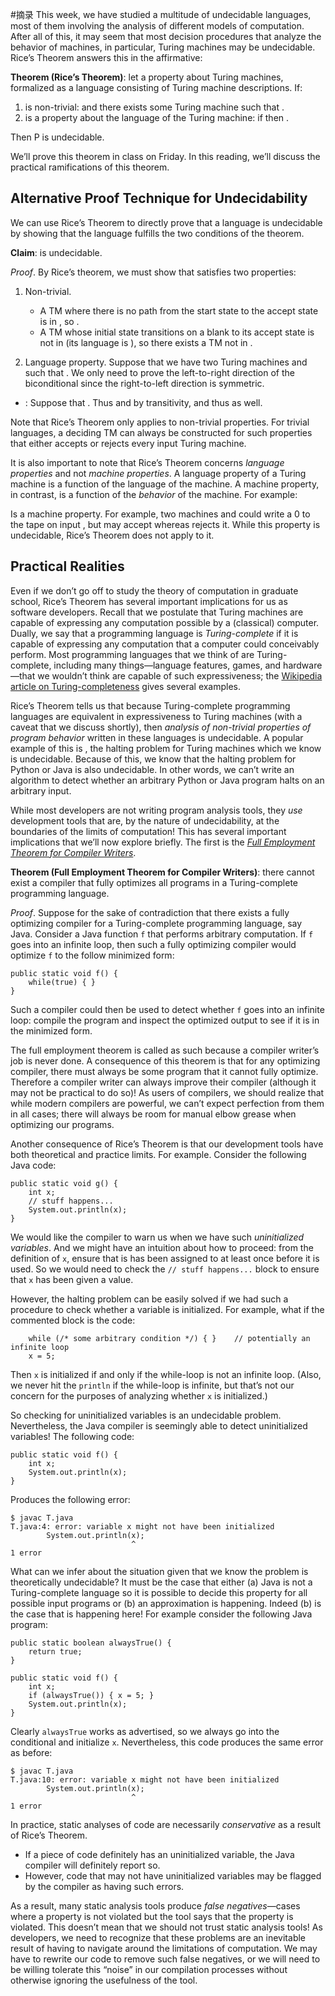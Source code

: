 #摘录 
This week, we have studied a multitude of undecidable languages, most of them involving the analysis of different models of computation. After all of this, it may seem that most decision procedures that analyze the behavior of machines, in particular, Turing machines may be undecidable. Rice’s Theorem answers this in the affirmative:

**Theorem (Rice’s Theorem)**: let a property about Turing machines, formalized as a language consisting of Turing machine descriptions. If:

1.  is non-trivial: and there exists some Turing machine such that .
2.  is a property about the language of the Turing machine: if then .

Then P is undecidable.

We’ll prove this theorem in class on Friday. In this reading, we’ll discuss the practical ramifications of this theorem.

## Alternative Proof Technique for Undecidability

We can use Rice’s Theorem to directly prove that a language is undecidable by showing that the language fulfills the two conditions of the theorem.

**Claim**: is undecidable.

_Proof_. By Rice’s theorem, we must show that satisfies two properties:

1.  Non-trivial.
    
    -   A TM where there is no path from the start state to the accept state is in , so .
    -   A TM whose initial state transitions on a blank to its accept state is not in (its language is ), so there exists a TM not in .
2.  Language property. Suppose that we have two Turing machines and such that . We only need to prove the left-to-right direction of the biconditional since the right-to-left direction is symmetric.
    

-   : Suppose that . Thus and by transitivity, and thus as well.

Note that Rice’s Theorem only applies to non-trivial properties. For trivial languages, a deciding TM can always be constructed for such properties that either accepts or rejects every input Turing machine.

It is also important to note that Rice’s Theorem concerns _language properties_ and not _machine properties_. A language property of a Turing machine is a function of the language of the machine. A machine property, in contrast, is a function of the _behavior_ of the machine. For example:

Is a machine property. For example, two machines and could write a 0 to the tape on input , but may accept whereas rejects it. While this property is undecidable, Rice’s Theorem does not apply to it.

## Practical Realities

Even if we don’t go off to study the theory of computation in graduate school, Rice’s Theorem has several important implications for us as software developers. Recall that we postulate that Turing machines are capable of expressing any computation possible by a (classical) computer. Dually, we say that a programming language is _Turing-complete_ if it is capable of expressing any computation that a computer could conceivably perform. Most programming languages that we think of are Turing-complete, including many things—language features, games, and hardware—that we wouldn’t think are capable of such expressiveness; the [Wikipedia article on Turing-completeness](https://en.wikipedia.org/wiki/Turing_completeness) gives several examples.

Rice’s Theorem tells us that because Turing-complete programming languages are equivalent in expressiveness to Turing machines (with a caveat that we discuss shortly), then _analysis of non-trivial properties of program behavior_ written in these languages is undecidable. A popular example of this is , the halting problem for Turing machines which we know is undecidable. Because of this, we know that the halting problem for Python or Java is also undecidable. In other words, we can’t write an algorithm to detect whether an arbitrary Python or Java program halts on an arbitrary input.

While most developers are not writing program analysis tools, they _use_ development tools that are, by the nature of undecidability, at the boundaries of the limits of computation! This has several important implications that we’ll now explore briefly. The first is the [_Full Employment Theorem for Compiler Writers_](https://en.wikipedia.org/wiki/Full_employment_theorem).

**Theorem (Full Employment Theorem for Compiler Writers)**: there cannot exist a compiler that fully optimizes all programs in a Turing-complete programming language.

_Proof_. Suppose for the sake of contradiction that there exists a fully optimizing compiler for a Turing-complete programming language, say Java. Consider a Java function `f` that performs arbitrary computation. If `f` goes into an infinite loop, then such a fully optimizing compiler would optimize `f` to the follow minimized form:

```
public static void f() {
    while(true) { }
}
```

Such a compiler could then be used to detect whether `f` goes into an infinite loop: compile the program and inspect the optimized output to see if it is in the minimized form.

The full employment theorem is called as such because a compiler writer’s job is never done. A consequence of this theorem is that for any optimizing compiler, there must always be some program that it cannot fully optimize. Therefore a compiler writer can always improve their compiler (although it may not be practical to do so)! As users of compilers, we should realize that while modern compilers are powerful, we can’t expect perfection from them in all cases; there will always be room for manual elbow grease when optimizing our programs.

Another consequence of Rice’s Theorem is that our development tools have both theoretical and practice limits. For example. Consider the following Java code:

```
public static void g() {
    int x;
    // stuff happens...
    System.out.println(x);
}
```

We would like the compiler to warn us when we have such _uninitialized variables_. And we might have an intuition about how to proceed: from the definition of `x`, ensure that is has been assigned to at least once before it is used. So we would need to check the `// stuff happens...` block to ensure that `x` has been given a value.

However, the halting problem can be easily solved if we had such a procedure to check whether a variable is initialized. For example, what if the commented block is the code:

```
    while (/* some arbitrary condition */) { }    // potentially an infinite loop
    x = 5;
```

Then `x` is initialized if and only if the while-loop is not an infinite loop. (Also, we never hit the `println` if the while-loop is infinite, but that’s not our concern for the purposes of analyzing whether `x` is initialized.)

So checking for uninitialized variables is an undecidable problem. Nevertheless, the Java compiler is seemingly able to detect uninitialized variables! The following code:

```
public static void f() {
    int x;
    System.out.println(x);
}
```

Produces the following error:

```
$ javac T.java
T.java:4: error: variable x might not have been initialized
        System.out.println(x);
                           ^
1 error
```

What can we infer about the situation given that we know the problem is theoretically undecidable? It must be the case that either (a) Java is not a Turing-complete language so it is possible to decide this property for all possible input programs or (b) an approximation is happening. Indeed (b) is the case that is happening here! For example consider the following Java program:

```
public static boolean alwaysTrue() {
    return true;
}

public static void f() {
    int x;
    if (alwaysTrue()) { x = 5; }
    System.out.println(x);
}
```

Clearly `alwaysTrue` works as advertised, so we always go into the conditional and initialize `x`. Nevertheless, this code produces the same error as before:

```
$ javac T.java
T.java:10: error: variable x might not have been initialized
        System.out.println(x);
                           ^
1 error
```

In practice, static analyses of code are necessarily _conservative_ as a result of Rice’s Theorem.

-   If a piece of code definitely has an uninitialized variable, the Java compiler will definitely report so.
-   However, code that may not have uninitialized variables may be flagged by the compiler as having such errors.

As a result, many static analysis tools produce _false negatives_—cases where a property is not violated but the tool says that the property is violated. This doesn’t mean that we should not trust static analysis tools! As developers, we need to recognize that these problems are an inevitable result of having to navigate around the limitations of computation. We may have to rewrite our code to remove such false negatives, or we will need to be willing tolerate this “noise” in our compilation processes without otherwise ignoring the usefulness of the tool.